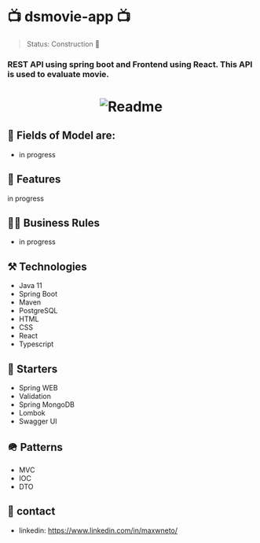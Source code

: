 # 📺 dsmovie-app 📺

> Status: Construction 🚧

### REST API using spring boot and Frontend using React. This API is used to evaluate movie.

<h1 align="center">
  <img alt="Readme" title="Readme" src="https://user-images.githubusercontent.com/87916631/168407449-a6f3ae5e-b9f7-4ff9-9e72-ca8a24f7cf44.JPG"/>
</h1>

## 🔘 Fields of Model are:
+ in progress

## 📔 Features
in progress

## 🤝🏽 Business Rules
+ in progress

## ⚒️ Technologies
+ Java 11
+ Spring Boot
+ Maven
+ PostgreSQL
+ HTML
+ CSS
+ React
+ Typescript

## 🌱 Starters
+ Spring WEB
+ Validation
+ Spring MongoDB
+ Lombok
+ Swagger UI

## 🪖 Patterns
+ MVC
+ IOC
+ DTO

## 📲 contact
+ linkedin: https://www.linkedin.com/in/maxwneto/
